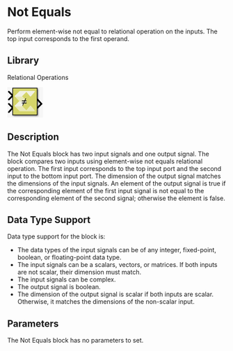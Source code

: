 # Not Equals

Perform element-wise not equal to relational operation on the inputs.
The top input corresponds to the first operand.

## Library

Relational Operations

![](./Images/uls1532106555783.png)

## Description

The Not Equals block has two input signals and one output signal. The
block compares two inputs using element-wise not equals relational
operation. The first input corresponds to the top input port and the
second input to the bottom input port. The dimension of the output
signal matches the dimensions of the input signals. An element of the
output signal is true if the corresponding element of the first input
signal is not equal to the corresponding element of the second signal;
otherwise the element is false.

## Data Type Support

Data type support for the block is:

- The data types of the input signals can be of any integer,
  fixed-point, boolean, or floating-point data type.
- The input signals can be a scalars, vectors, or matrices. If both
  inputs are not scalar, their dimension must match.
- The input signals can be complex.
- The output signal is boolean.
- The dimension of the output signal is scalar if both inputs are
  scalar. Otherwise, it matches the dimensions of the non-scalar input.

## Parameters

The Not Equals block has no parameters to set.
